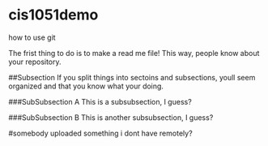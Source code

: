 # cis1051demo
how to use git


The frist thing to do is to make a read me file!
This way, people know about your repository.

##Subsection
If you split things into sectoins and subsections, youll seem organized and that you know what your doing.

###SubSubsection A
This is a subsubsection, I guess?

###SubSubsection B
This is another subsubsection, I guess?

#somebody uploaded something i dont have remotely?